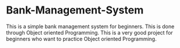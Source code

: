 # Bank-Management-System
This is a simple bank management system for beginners.
This is done through Object oriented Programming. This is a very good project for beginners who want to practice Object oriented Programming.
